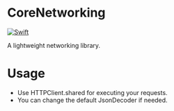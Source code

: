# CoreNetworking

[![Swift](https://github.com/mdb1/CoreNetworking/actions/workflows/swift.yml/badge.svg)](https://github.com/mdb1/CoreNetworking/actions/workflows/swift.yml)

A lightweight networking library.

# Usage
* Use HTTPClient.shared for executing your requests.
* You can change the default JsonDecoder if needed.
